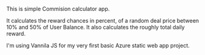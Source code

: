 This is simple Commision calculator app.

It calculates the reward chances in percent, of a random deal price between 10% and 50% of User Balance. 
It also calculates the roughly total daily reward.

I'm using Vannila JS for my very first basic Azure static web app project.
